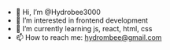 - 👋 Hi, I’m @Hydrobee3000
- 👀 I’m interested in frontend development
- 🌱 I’m currently learning js, react, html, css
- 📫 How to reach me: hydrombee@gmail.com

<!---
Hydrobee3000/Hydrobee3000 is a ✨ special ✨ repository because its `README.md` (this file) appears on your GitHub profile.
You can click the Preview link to take a look at your changes.
--->
